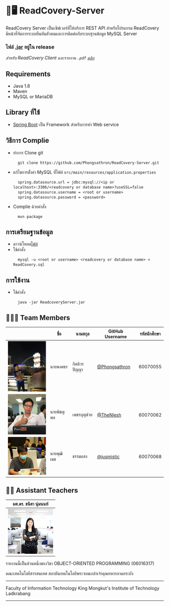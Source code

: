 # 📖🖥 ReadCovery-Server
ReadCovery Server เป็นเซิฟเวอร์ที่ให้บริการ REST API สำหรับโปรแกรม ReadCovery มีหน้าที่จัดการระบบยืนยันตัวตนและการติดต่อกับระบบฐานข้อมูล MySQL Server

### ไฟล์ [.jar](https://github.com/oop-it-kmitl-61/ReadCovery-Server/releases/download/1.0/ReadcoveryServer-1.0-SNAPSHOT.jar) อยู่ใน release

*สำหรับ ReadCovery Client และรายงาน `.pdf` [คลิก](https://github.com/oop-it-kmitl-61/ReadCovery)*

## Requirements
- Java 1.8
- Maven
- MySQL or MariaDB

## Library ที่ใช้
- [Spring Boot](http://spring.io) เป็น Framework สำหรับการทำ Web service

## วิธีการ Complie
- ทำการ Clone git
  ```
    git clone https://github.com/Phongsathron/ReadCovery-Server.git
  ```
- แก้ไขการตั้งค่า MySQL ที่ไฟล์ `src/main/resources/application.properties`
  ```
    spring.datasource.url = jdbc:mysql://<ip or localhost>:3306/<readcovery or database name>?useSSL=false
    spring.datasource.username = <root or username>
    spring.datasource.password = <password>
  ```
- Complie ด้วยคำสั่ง
  ```
    mvn package
  ```
## การเตรียมฐานข้อมูล
- ดาวน์โหลด[ไฟล์](https://github.com/oop-it-kmitl-61/ReadCovery-Server/releases/download/1.0/ReadCovery.sql)
- ใช้คำสั่ง
  ```
    mysql -u <root or username> <readcovery or database name> < ReadCovery.sql
  ```

## การใช้งาน
- ใช้คำสั่ง
  ```
    java -jar ReadcoveryServer.jar
  ```

## 👨‍👨‍👦 Team Members
|  | ชื่อ | นามสกุล | GitHub Username | รหัสนักศึกษา |
|--|--|--|--|--|
| ![Fluk](https://github.com/Phongsathron/ReadCovery/blob/GUI/src/img/Fluke.png) | นายพงศธร| กิตติวรปัญญา | [@Phongsathron](https://github.com/Phongsathron) | 60070055 |
| ![Net](https://github.com/Phongsathron/ReadCovery/blob/GUI/src/img/Net.png) | นายพิชญพล| เพชรบุญช่วย | [@TheNlesh](https://github.com/TheNlesh) | 60070062 |
| ![Gunn](https://github.com/Phongsathron/ReadCovery/blob/GUI/src/img/Gunn.png) | นายพุฒิเมธ | ธรรมแสง | [@jusmistic](https://github.com/jusmistic) | 60070068|


## 👩‍🏫 Assistant Teachers
| ผศ.ดร. ธนิศา นุ่มนนท์  |
| ------ |
| ![Professor](https://github.com/Phongsathron/ReadCovery/blob/GUI/src/img/Professor.png)

รายงานนี้เป็นส่วนหนึ่งของวิชา OBJECT-ORIENTED PROGRAMMING (06016317)

คณะเทคโนโลยีสารสนเทศ สถาบันเทคโนโลยีพระจอมเกล้าเจ้าคุณทหารลาดกระบัง
***

Faculty of Information Technology
King Mongkut's Institute of Technology Ladkrabang

***
